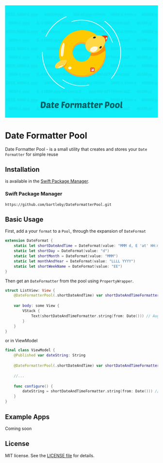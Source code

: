 <p align="center">
  <img src="/Images/header.png">
</p>

Date Formatter Pool
========

Date Formatter Pool - is a small utility that creates and stores your `Date Formatter` for simple reuse

## Installation

is available in the [Swift Package Manager](https://swift.org/package-manager/).

### Swift Package Manager

```
https://github.com/bartleby/DateFormatterPool.git
```


## Basic Usage

First, add a your `format` to a `Pool`, through the expansion of `DateFormat`


```swift
extension DateFormat {
    static let shortDateAndTime = DateFormat(value: "MMM d, E 'at' HH:mm")
    static let shortDay = DateFormat(value: "d")
    static let shortMonth = DateFormat(value: "MMM")
    static let monthAndYear = DateFormat(value: "LLLL YYYY")
    static let shortWeekName = DateFormat(value: "EE")
}
```

Then get an `DateFormatter` from the pool using `PropertyWrapper`.

```swift
struct ListView: View {
    @DateFormatterPool(.shortDateAndTime) var shortDateAndTimeFormatter
    
    var body: some View {
        VStack {
            Text(shortDateAndTimeFormatter.string(from: Date())) // Aug 23, Tue at 12:10
        }
    }
}
``` 

or in ViewModel

```swift
final class ViewModel {
    @Published var dateString: String
    
    @DateFormatterPool(.shortDateAndTime) var shortDateAndTimeFormatter
    
    //...
    
    func configure() {
        dateString = shortDateAndTimeFormatter.string(from: Date())) // Aug 23, Tue at 12:10
    }
}
``` 


## Example Apps

Coming soon


## License

MIT license. See the [LICENSE file](LICENSE) for details.
